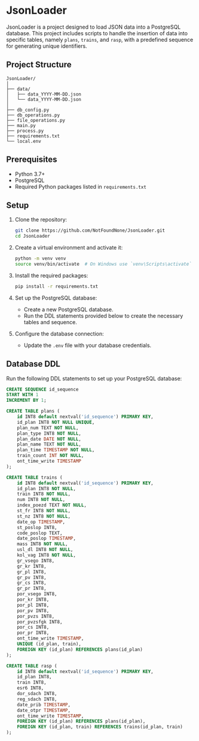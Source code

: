 # JsonLoader

JsonLoader is a project designed to load JSON data into a PostgreSQL database. This project includes scripts to handle the insertion of data into specific tables, namely `plans`, `trains`, and `rasp`, with a predefined sequence for generating unique identifiers.

## Project Structure

```
JsonLoader/
│
├── data/
│   ├── data_YYYY-MM-DD.json
│   └── data_YYYY-MM-DD.json
│
├── db_config.py
├── db_operations.py
├── file_operations.py
├── main.py
├── process.py
├── requirements.txt
└── local.env
```

## Prerequisites

- Python 3.7+
- PostgreSQL
- Required Python packages listed in `requirements.txt`

## Setup

1. Clone the repository:
    ```bash
    git clone https://github.com/NotFoundNone/JsonLoader.git
    cd JsonLoader
    ```

2. Create a virtual environment and activate it:
    ```bash
    python -m venv venv
    source venv/bin/activate  # On Windows use `venv\Scripts\activate`
    ```

3. Install the required packages:
    ```bash
    pip install -r requirements.txt
    ```

4. Set up the PostgreSQL database:
    - Create a new PostgreSQL database.
    - Run the DDL statements provided below to create the necessary tables and sequence.

5. Configure the database connection:
    - Update the `.env` file with your database credentials.

## Database DDL

Run the following DDL statements to set up your PostgreSQL database:

```sql
CREATE SEQUENCE id_sequence
START WITH 1
INCREMENT BY 1;

CREATE TABLE plans (
    id INT8 default nextval('id_sequence') PRIMARY KEY,
    id_plan INT8 NOT NULL UNIQUE,
    plan_num TEXT NOT NULL,
    plan_type INT8 NOT NULL,
    plan_date DATE NOT NULL,
    plan_name TEXT NOT NULL,
    plan_time TIMESTAMP NOT NULL,
    train_count INT NOT NULL,
    ont_time_write TIMESTAMP
);

CREATE TABLE trains (
    id INT8 default nextval('id_sequence') PRIMARY KEY,
    id_plan INT8 NOT NULL,
    train INT8 NOT NULL,
    num INT8 NOT NULL,
    index_poezd TEXT NOT NULL,
    st_fr INT8 NOT NULL,
    st_nz INT8 NOT NULL,
    date_op TIMESTAMP,
    st_poslop INT8,
    code_poslop TEXT,
    date_poslop TIMESTAMP,
    mass INT8 NOT NULL,
    usl_dl INT8 NOT NULL,
    kol_vag INT8 NOT NULL,
    gr_vsego INT8,
    gr_kr INT8,
    gr_pl INT8,
    gr_pv INT8,
    gr_cs INT8,
    gr_pr INT8,
    por_vsego INT8,
    por_kr INT8,
    por_pl INT8,
    por_pv INT8,
    por_pvzs INT8,
    por_pvzsfgk INT8,
    por_cs INT8,
    por_pr INT8,
    ont_time_write TIMESTAMP,
    UNIQUE (id_plan, train),
    FOREIGN KEY (id_plan) REFERENCES plans(id_plan)
);

CREATE TABLE rasp (
    id INT8 default nextval('id_sequence') PRIMARY KEY,
    id_plan INT8,
    train INT8,
    esr6 INT8,
    dor_sdach INT8,
    reg_sdach INT8,
    date_prib TIMESTAMP,
    date_otpr TIMESTAMP,
    ont_time_write TIMESTAMP,
    FOREIGN KEY (id_plan) REFERENCES plans(id_plan),
    FOREIGN KEY (id_plan, train) REFERENCES trains(id_plan, train)
);
```
